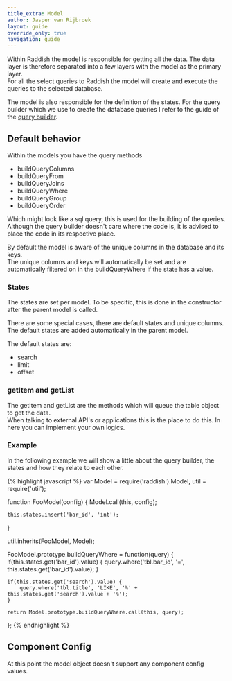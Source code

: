 ```yaml
---
title_extra: Model
author: Jasper van Rijbroek
layout: guide
override_only: true
navigation: guide
---
```


Within Raddish the model is responsible for getting all the data. The data layer is therefore separated into a few layers with the model as the primary layer.  
For all the select queries to Raddish the model will create and execute the queries to the selected database.

The model is also responsible for the definition of the states. For the query builder which we use to create the database queries I refer to the guide of the [query builder](/guide/extras/universal-query.html).
  
## Default behavior
Within the models you have the query methods

- buildQueryColumns
- buildQueryFrom
- buildQueryJoins
- buildQueryWhere
- buildQueryGroup
- buildQueryOrder

Which might look like a sql query, this is used for the building of the queries.  
Although the query builder doesn't care where the code is, it is advised to place the code in its respective place.

By default the model is aware of the unique columns in the database and its keys.  
The unique columns and keys will automatically be set and are automatically filtered on in the buildQueryWhere if the state has a value.

### States

The states are set per model. To be specific, this is done in the constructor after the parent model is called.

There are some special cases, there are default states and unique columns.
The default states are added automatically in the parent model.

The default states are:

- search
- limit
- offset

### getItem and getList
The getItem and getList are the methods which will queue the table object to get the data.  
When talking to external API's or applications this is the place to do this. In here you can implement your own logics.

### Example
In the following example we will show a little about the query builder, the states and how they relate to each other.

{% highlight javascript %}
var Model = require('raddish').Model,
    util = require('util');
    
function FooModel(config) {
    Model.call(this, config);
    
    this.states.insert('bar_id', 'int');
}

util.inherits(FooModel, Model);

FooModel.prototype.buildQueryWhere = function(query) {
    if(this.states.get('bar_id').value) {
        query.where('tbl.bar_id', '=', this.states.get('bar_id').value);
    }
    
    if(this.states.get('search').value) {
        query.where('tbl.title', 'LIKE', '%' + this.states.get('search').value + '%');
    }
    
    return Model.prototype.buildQueryWhere.call(this, query);
};
{% endhighlight %}

## Component Config
At this point the model object doesn't support any component config values.